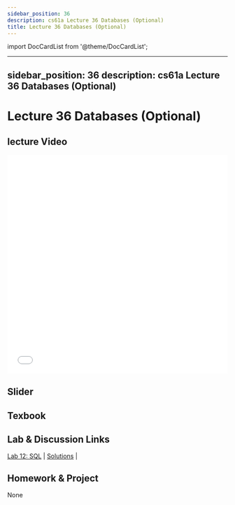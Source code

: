 ```yaml
---
sidebar_position: 36
description: cs61a Lecture 36 Databases (Optional)
title: Lecture 36 Databases (Optional)
---
```


import DocCardList from '@theme/DocCardList';

---
sidebar_position: 36
description: cs61a  Lecture 36 Databases (Optional)
---
# Lecture 36 Databases (Optional)
## lecture Video

<iframe src="//player.bilibili.com/player.html?aid=277746636&bvid=BV17c411f78k&cid=1311465503&p=1&high_quality=1&danmaku=0" scrolling="no" border="0" frameborder="no" framespacing="0" allowfullscreen="true" allowfullscreen="allowfullscreen" width="100%" height="500" scrolling="no" frameborder="0" sandbox="allow-top-navigation allow-same-origin allow-forms allow-scripts"> </iframe>

## Slider

## Texbook


## Lab & Discussion Links
[Lab 12: SQL](./lab/lab12.md) | [Solutions](./lab/sol-lab12.md) | 

## Homework & Project
None


<DocCardList />

